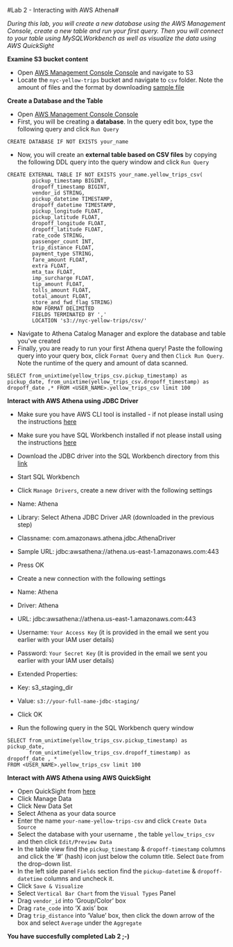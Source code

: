 #Lab 2 - Interacting with AWS Athena#

*During this lab, you will create a new database using the AWS Management Console, create a new table and run your first query. Then you will connect to your table using MySQLWorkbench as well as visualize the data using AWS QuickSight*

**Examine S3 bucket content**
 - Open [AWS Management Console Console](https://dahouse.signin.aws.amazon.com/console) and navigate to S3
 - Locate the ```nyc-yellow-trips``` bucket and navigate to ```csv``` folder. Note the amount of files and the format by downloading [sample file](https://s3.amazonaws.com/nyc-yellow-trips/csv/trips999999999999.csv)

**Create a Database and the Table**
 - Open [AWS Management Console Console](https://dahouse.signin.aws.amazon.com/console)
 - First, you will be creating a **database**. In the query edit box, type the following query and click ```Run Query```
 
 ```
 CREATE DATABASE IF NOT EXISTS your_name
 ```
 - Now, you will create an **external table based on CSV files** by copying the following DDL query into the query window and click ```Run Query```
 
 ```
CREATE EXTERNAL TABLE IF NOT EXISTS your_name.yellow_trips_csv(
         pickup_timestamp BIGINT,
         dropoff_timestamp BIGINT,
         vendor_id STRING,
         pickup_datetime TIMESTAMP,
         dropoff_datetime TIMESTAMP,
         pickup_longitude FLOAT,
         pickup_latitude FLOAT,
         dropoff_longitude FLOAT,
         dropoff_latitude FLOAT,
         rate_code STRING,
         passenger_count INT,
         trip_distance FLOAT,
         payment_type STRING,
         fare_amount FLOAT,
         extra FLOAT,
         mta_tax FLOAT,
         imp_surcharge FLOAT,
         tip_amount FLOAT,
         tolls_amount FLOAT,
         total_amount FLOAT,
         store_and_fwd_flag STRING)
         ROW FORMAT DELIMITED
         FIELDS TERMINATED BY ',' 
         LOCATION 's3://nyc-yellow-trips/csv/'
```
 - Navigate to Athena Catalog Manager and explore the database and table you've created
 - Finally, you are ready to run your first Athena query! Paste the following query into your query box, click ```Format Query``` and then ```Click Run Query```. Note the runtime of the query and amount of data scanned. 

 ```
SELECT from_unixtime(yellow_trips_csv.pickup_timestamp) as pickup_date, from_unixtime(yellow_trips_csv.dropoff_timestamp) as dropoff_date ,* FROM <USER_NAME>.yellow_trips_csv limit 100
```

**Interact with AWS Athena using JDBC Driver**
 - Make sure you have AWS CLI tool is installed - if not please install using the instructions [here](http://docs.aws.amazon.com/cli/latest/userguide/installing.html)
 - Make sure you have SQL Workbench installed  if not please install using the instructions [here](http://www.sql-workbench.net/downloads.html)
 - Download the JDBC driver into the SQL Workbench directory from this [link](https://s3.amazonaws.com/athena-downloads/drivers/AthenaJDBC41-1.0.0.jar)
 - Start SQL Workbench
 - Click ```Manage Drivers```, create a new driver with the following settings
  - Name: Athena
  - Library: Select Athena JDBC Driver JAR (downloaded in the previous step)
  - Classname: com.amazonaws.athena.jdbc.AthenaDriver
  - Sample URL: jdbc:awsathena://athena.us-east-1.amazonaws.com:443
  - Press OK
  
 - Create a new connection with the following settings
  - Name: Athena
  - Driver: Athena
  - URL: jdbc:awsathena://athena.us-east-1.amazonaws.com:443
  - Username: ```Your Access Key``` (it is provided in the email we sent you earlier with your IAM user details)
  - Password: ```Your Secret Key``` (it is provided in the email we sent you earlier with your IAM user details)
  - Extended Properties:
  - Key: s3_staging_dir
  - Value: ```s3://your-full-name-jdbc-staging/```
  - Click OK
- Run the following query in the SQL Workbench query window

```
SELECT from_unixtime(yellow_trips_csv.pickup_timestamp) as pickup_date, 
       from_unixtime(yellow_trips_csv.dropoff_timestamp) as dropoff_date , * 
FROM <USER_NAME>.yellow_trips_csv limit 100
```

**Interact with AWS Athena using AWS QuickSight**

 - Open QuickSight from [here](https://us-east-1.quicksight.aws.amazon.com)
 - Click Manage Data
 - Click New Data Set
 - Select Athena as your data source
 - Enter the name ```your-name-yellow-trips-csv``` and click ```Create Data Source```
 - Select the database with your username , the table ```yellow_trips_csv``` and then click ```Edit/Preview Data```
 - In the table view find the ```pickup_timestamp``` & ```dropoff-timestamp``` columns and click the ‘#’ (hash) icon just below the column title. Select ```Date``` from the drop-down list.
 - In the left side panel ```Fields``` section find the ```pickup-datetime``` & ```dropoff-datetime``` columns and uncheck it.
 - Click ```Save & Visualize```
 - Select ```Vertical Bar Chart``` from the ```Visual Types``` Panel
 - Drag ```vendor_id``` into ‘Group/Color’ box
 - Drag ```rate_code``` into ‘X axis’ box
 - Drag ```trip_distance``` into ‘Value’ box, then click the down arrow of the box and select ```Average``` under the  ```Aggregate```
 
 **You have succesfully completed Lab 2 ;-)**
